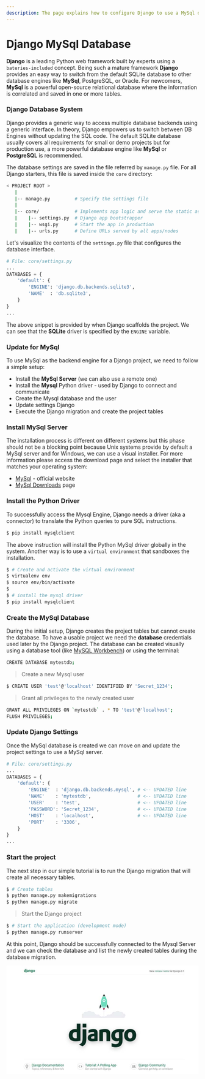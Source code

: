 ```yaml
---
description: The page explains how to configure Django to use a MySql database.
---
```


# Django MySql Database

**Django** is a leading Python web framework built by experts using a `bateries-included` concept. Being such a mature framework **Django** provides an easy way to switch from the default SQLite database to other database engines like **MySql**, PostgreSQL, or Oracle. For newcomers, **MySql** is a powerful open-source relational database where the information is correlated and saved in one or more tables.

### Django Database System

Django provides a generic way to access multiple database backends using a generic interface. In theory, Django empowers us to switch between DB Engines without updating the SQL code. The default SQLite database usually covers all requirements for small or demo projects but for production use, a more powerful database engine like **MySql** or **PostgreSQL** is recommended.&#x20;

The database settings are saved in the file referred by `manage.py` file. For all Django starters, this file is saved inside the `core` directory:

```bash
< PROJECT ROOT >
   |
   |-- manage.py         # Specify the settings file 
   | 
   |-- core/             # Implements app logic and serve the static assets
   |    |-- settings.py  # Django app bootstrapper
   |    |-- wsgi.py      # Start the app in production
   |    |-- urls.py      # Define URLs served by all apps/nodes
```

Let's visualize the contents of the `settings.py` file that configures the database interface.&#x20;

```python
# File: core/settings.py
...
DATABASES = {
    'default': {
        'ENGINE': 'django.db.backends.sqlite3',
        'NAME'  : 'db.sqlite3',
    }
}
...
```

The above snippet is provided by when Django scaffolds the project. We can see that the **SQLite** driver is specified by the `ENGINE` variable.&#x20;

### Update for MySql

To use MySql as the backend engine for a Django project, we need to follow a simple setup:

* Install the **MySql Server** (we can also use a remote one)
* Install the **Mysql** Python driver - used by Django to connect and communicate
* Create the Mysql database and the user&#x20;
* Update settings Django
* Execute the Django migration and create the project tables



### Install MySql Server

The installation process is different on different systems but this phase should not be a blocking point because Unix systems provide by default a MySql server and for Windows, we can use a visual installer.  For more information please access the download page and select the installer that matches your operating system:

* [MySql](https://www.mysql.com/) - official website
* [MySql Downloads](https://dev.mysql.com/downloads/) page

###

### Install the Python Driver

To successfully access the Mysql Engine, Django needs a driver (aka a connector) to translate the Python queries to pure SQL instructions.&#x20;

```bash
$ pip install mysqlclient
```

The above instruction will install the Python MySql driver globally in the system. Another way is to use a `virtual environment` that sandboxes the installation.&#x20;

```bash
$ # Create and activate the virtual environment
$ virtualenv env
$ source env/bin/activate
$ 
$ # install the mysql driver
$ pip install mysqlclient
```

###

### Create the MySql Database

During the initial setup, Django creates the project tables but cannot create the database. To have a usable project we need the **database** credentials used later by the Django project. The database can be created visually using a database tool (like [MySQL Workbench](https://www.mysql.com/products/workbench/)) or using the terminal:

```bash
CREATE DATABASE mytestdb;
```

> Create a new Mysql user

```bash
$ CREATE USER 'test'@'localhost' IDENTIFIED BY 'Secret_1234';
```

> Grant all privileges to the newly created user

```bash
GRANT ALL PRIVILEGES ON `mytestdb` . * TO 'test'@'localhost';
FLUSH PRIVILEGES; 
```

###

### Update Django Settings

Once the MySql database is created we can move on and update the project settings to use a MySql server.

```python
# File: core/settings.py
...
DATABASES = {
    'default': {
        'ENGINE'  : 'django.db.backends.mysql', # <-- UPDATED line 
        'NAME'    : 'mytestdb',                 # <-- UPDATED line 
        'USER'    : 'test',                     # <-- UPDATED line
        'PASSWORD': 'Secret_1234',              # <-- UPDATED line
        'HOST'    : 'localhost',                # <-- UPDATED line
        'PORT'    : '3306',
    }
}
...
```



### Start the project

The next step in our simple tutorial is to run the Django migration that will create all necessary tables.&#x20;

```bash
$ # Create tables
$ python manage.py makemigrations
$ python manage.py migrate
```

> Start the Django project

```bash
$ # Start the application (development mode)
$ python manage.py runserver
```

At this point, Django should be successfully connected to the Mysql Server and we can check the database and list the newly created tables during the database migration.&#x20;

![Django - The default page](../../.gitbook/assets/django-framework-cover.jpg)
